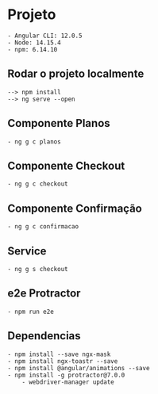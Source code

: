 # Projeto
    - Angular CLI: 12.0.5
    - Node: 14.15.4 
    - npm: 6.14.10    



## Rodar o projeto localmente
    --> npm install
    --> ng serve --open 

## Componente Planos
    - ng g c planos

## Componente Checkout
    - ng g c checkout

## Componente Confirmação
    - ng g c confirmacao

## Service
    - ng g s checkout


## e2e Protractor   
    - npm run e2e

## Dependencias
    - npm install --save ngx-mask
    - npm install ngx-toastr --save
    - npm install @angular/animations --save
    - npm install -g protractor@7.0.0
        - webdriver-manager update 
    

